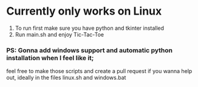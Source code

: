 # Currently only works on Linux

1. To run first make sure you have python and tkinter installed
2. Run main.sh and enjoy Tic-Tac-Toe

### PS: Gonna add windows support and automatic python installation when I feel like it; 
feel free to make those scripts and create a pull request if you wanna help out, ideally in the files linux.sh and windows.bat
